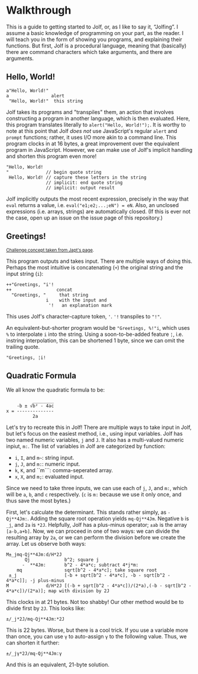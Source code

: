 # Walkthrough
This is a guide to getting started to Jolf, or, as I like to say it, &ldquo;Jolfing&rdquo;. I assume a basic knowledge of programming on your part, as the reader. I will teach you in the form of showing you programs, and explaining their functions. But first, Jolf is a procedural language, meaning that (basically) there are command characters which take arguments, and there are arguments. 

## Hello, World!

    a"Hello, World!"
    a                alert
     "Hello, World!"  this string

Jolf takes its programs and "transpiles" them, an action that involves constructing a program in another language, which is then evaluated. Here, this program translates literally to `alert("Hello, World!");`. It is worthy to note at this point that Jolf _does not_ use JavaScript's regular `alert` and `prompt` functions; rather, it uses I/O more akin to a command line. This program clocks in at 16 bytes, a great improvement over the equivalent program in JavaScript. However, we can make use of Jolf's implicit handling and shorten this program even more!

    "Hello, World!
    "              // begin quote string
     Hello, World! // capture these letters in the string
                   // implicit: end quote string
                   // implicit: output result

Jolf implicitly outputs the most recent expression, precisely in the way that `eval` returns a value, i.e. `eval("e1;e2;...;eN") = eN`. Also, an unclosed expressions (i.e. arrays, strings) are automatically closed. (If this is ever not the case, open up an issue on the issue page of this repository.)

## Greetings!
<sub>[Challenge concept taken from Japt's page](https://github.com/ETHproductions/Japt).</sub>

This program outputs and takes input. There are multiple ways of doing this. Perhaps the most intuitive is concatenating (`+`) the original string and the input string (`i`):

    ++"Greetings, "i'!
    ++                 concat
      "Greetings, "     that string
                   i    with the input and
                    '!   an explanation mark

This uses Jolf's character-capture token, `'`. `'!` transpiles to `"!"`.

An equivalent-but-shorter program would be `"Greetings, %!"i`, which uses `%` to interpolate `i` into the string. Using a soon-to-be-added feature `¦`, i.e. instring interpolation, this can be shortened 1 byte, since we can omit the trailing quote.

    "Greetings, ¦i!

## Quadratic Formula

We all know the quadratic formula to be:

              ________
        -b ± √b² - 4ac
    x = --------------
              2a

Let's try to recreate this in Jolf! There are multiple ways to take input in Jolf, but let's focus on the easiest method, i.e., using input variables. Jolf has two named numeric variables, `j` and `J`. It also has a multi-valued numeric inpiut, `m:`. The list of variables in Jolf are categorized by function:

 * `i`, `I`, and `m~`: string input.
 * `j`, `J`, and `m:`: numeric input.
 * `k`, `K`, and ``m```: comma-seperated array.
 * `x`, `X`, and `m;`: evaluated input.

Since we need to take three inputs, we can use each of `j`, `J`, and `m:`, which will be `a`, `b`, and `c` respectively. (`c` is `m:` because we use it only once, and thus save the most bytes.)

First, let's calculate the determinant. This stands rather simply, as `-Qj**4Jm:`. Adding the square root operation yields `mq-Qj**4Jm`. Negative `b` is `_j`, and `2a` is `*2J`. Helpfully, Jolf has a plus-minus operator; `±ab` is the array `[a-b,a+b]`. Now, we can proceed in one of two ways: we can divide the resulting array by `2a`, or we can perform the division before we create the array. Let us observe both ways:

    Μ±_jmq-Qj**4Jm:d/H*2J
           Qj             b^2; square j
          -  **4Jm:       b^2 - 4*a*c; subtract 4*j*m:
        mq                sqrt[b^2 - 4*a*c]; take square root
     ±_j                  [-b + sqrt[b^2 - 4*a*c], -b - sqrt[b^2 - 4*a*c]]; -j plus-minus
    Μ              d/H*2J [(-b + sqrt[b^2 - 4*a*c])/(2*a),(-b - sqrt[b^2 - 4*a*c])/(2*a)]; map with division by 2J
    
This clocks in at 21 bytes. Not too shabby! Our other method would be to divide first by `2J`. This looks like:

    ±/_j*2J/mq-Qj**4Jm:*2J

This is 22 bytes. Worse, but there is a cool trick. If you use a variable more than once, you can use `γ` to auto-assign `γ` to the following value. Thus, we can shorten it further:

    ±/_jγ*2J/mq-Qj**4Jm:γ

And this is an equivalent, 21-byte solution.
